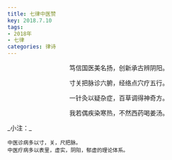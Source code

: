 ```yaml
---
title: 七律中医赞
key: 2018.7.10
tags: 
- 2018年 
- 七律
categories: 律诗
---
```


<p align="center">笃信国医美名扬，创新承古辨阴阳。
</p>
<p align="center">寸关把脉诊六腑，经络点穴疗五行。
</p>
<p align="center">一针灸以疑杂症，百草调得神奇方。
</p>
<p align="center">我若偶疾染寒热，不然西药喝姜汤。
</p>
_小注：_

```
中医诊病多以寸，关，尺把脉。
中医疗病多以表里，虚实，阴阳，郁虚的理论体系。
```